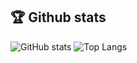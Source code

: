 <!--
- 🔭 I’m currently working on Minishell
- 🌱 I’m currently learning C
- 👯 I’m looking to collaborate on ...
- 🤔 I’m looking for help with ...
- 💬 Ask me about ...
- 📫 How to reach me: ...
- 😄 Pronouns: ...
- ⚡ Fun fact: ...
<!DOCTYPE html>
<html>
  <body>
    <a href="https://github.com/JaeSeoKim/badge42"><img src="https://badge42.vercel.app/api/v2/cl1ljxdin001109lh6mg47k2p/stats?cursusId=21&coalitionId=45" alt="jfremond's 42 stats" /></a>
  </body>
</html>
-->
## 🏆 Github stats
![GitHub stats](https://github-readme-stats.vercel.app/api?username=jfremond&hide=issues&show_icons=true&hide_rank=true&theme=prussian&hide_border=true)
![Top Langs](https://github-readme-stats.vercel.app/api/top-langs/?username=jfremond&langs_count=6&layout=compact&theme=prussian&hide_border=true)
